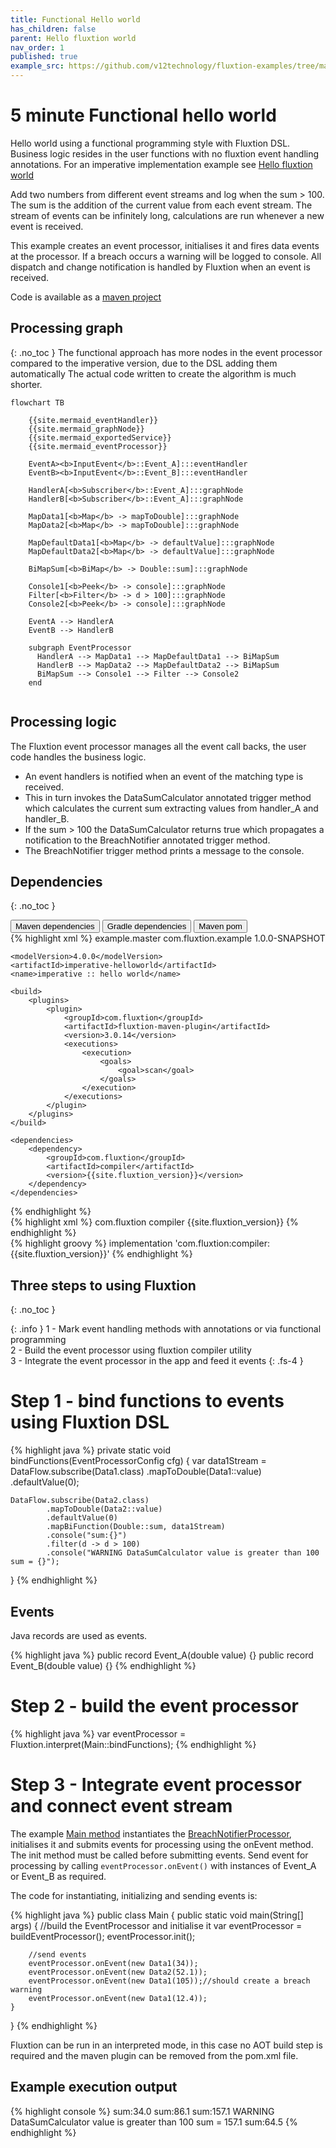 ```yaml
---
title: Functional Hello world
has_children: false
parent: Hello fluxtion world
nav_order: 1
published: true
example_src: https://github.com/v12technology/fluxtion-examples/tree/main/functional-helloworld/src/main/java/com/fluxtion/example/functional/helloworld
---
```


# 5 minute Functional hello world 

Hello world using a functional programming style with Fluxtion DSL. Business logic resides in the user functions with no 
fluxtion event handling annotations. For an imperative implementation example see [Hello fluxtion world](helloworld_imperative)

Add two numbers from different event streams and log when the sum > 100.
The sum is the addition of the current value from each event stream. The stream of events can be infinitely long,
calculations are run whenever a new event is received.

This example creates an event processor, initialises it and fires data events at the processor. If a breach occurs
a warning will be logged to console. All dispatch and change notification is handled by Fluxtion when an event is
received.

Code is available as a [maven project]({{page.example_src}})

## Processing graph
{: .no_toc }
The functional approach has more nodes in the event processor compared to the imperative version, due to the DSL adding
them automatically The actual code written to create the algorithm is much shorter.

```mermaid
flowchart TB

    {{site.mermaid_eventHandler}}
    {{site.mermaid_graphNode}}
    {{site.mermaid_exportedService}}
    {{site.mermaid_eventProcessor}}
    
    EventA><b>InputEvent</b>::Event_A]:::eventHandler 
    EventB><b>InputEvent</b>::Event_B]:::eventHandler 
    
    HandlerA[<b>Subscriber</b>::Event_A]:::graphNode 
    HandlerB[<b>Subscriber</b>::Event_A]:::graphNode 
    
    MapData1[<b>Map</b> -> mapToDouble]:::graphNode 
    MapData2[<b>Map</b> -> mapToDouble]:::graphNode 
    
    MapDefaultData1[<b>Map</b> -> defaultValue]:::graphNode 
    MapDefaultData2[<b>Map</b> -> defaultValue]:::graphNode 
    
    BiMapSum[<b>BiMap</b> -> Double::sum]:::graphNode 
    
    Console1[<b>Peek</b> -> console]:::graphNode 
    Filter[<b>Filter</b> -> d > 100]:::graphNode 
    Console2[<b>Peek</b> -> console]:::graphNode 
    
    EventA --> HandlerA
    EventB --> HandlerB
    
    subgraph EventProcessor
      HandlerA --> MapData1 --> MapDefaultData1 --> BiMapSum
      HandlerB --> MapData2 --> MapDefaultData2 --> BiMapSum
      BiMapSum --> Console1 --> Filter --> Console2
    end
    
```
## Processing logic
The Fluxtion event processor manages all the event call backs, the user code handles the business logic.

* An event handlers is notified when an event of the matching type is received.
* This in turn invokes the DataSumCalculator annotated trigger method which calculates the current sum extracting values from handler_A and handler_B.
* If the sum > 100 the DataSumCalculator returns true which propagates a notification to the BreachNotifier annotated trigger method.
* The BreachNotifier trigger method prints a message to the console.


## Dependencies
{: .no_toc }

<div class="tab">
  <button class="tablinks" onclick="openTab(event, 'Maven')" id="defaultOpen">Maven dependencies</button>
  <button class="tablinks" onclick="openTab(event, 'Gradle')">Gradle dependencies</button>
  <button class="tablinks" onclick="openTab(event, 'pom_xml')">Maven pom</button>
</div>

<div id="pom_xml" class="tabcontent">
<div markdown="1">
{% highlight xml %}
<?xml version="1.0" encoding="UTF-8"?>
<project xmlns="http://maven.apache.org/POM/4.0.0"
xmlns:xsi="http://www.w3.org/2001/XMLSchema-instance"
xsi:schemaLocation="http://maven.apache.org/POM/4.0.0 http://maven.apache.org/xsd/maven-4.0.0.xsd">
<parent>
<artifactId>example.master</artifactId>
<groupId>com.fluxtion.example</groupId>
<version>1.0.0-SNAPSHOT</version>
</parent>

    <modelVersion>4.0.0</modelVersion>
    <artifactId>imperative-helloworld</artifactId>
    <name>imperative :: hello world</name>

    <build>
        <plugins>
            <plugin>
                <groupId>com.fluxtion</groupId>
                <artifactId>fluxtion-maven-plugin</artifactId>
                <version>3.0.14</version>
                <executions>
                    <execution>
                        <goals>
                            <goal>scan</goal>
                        </goals>
                    </execution>
                </executions>
            </plugin>
        </plugins>
    </build>

    <dependencies>
        <dependency>
            <groupId>com.fluxtion</groupId>
            <artifactId>compiler</artifactId>
            <version>{{site.fluxtion_version}}</version>
        </dependency>
    </dependencies>

</project>
{% endhighlight %}
</div>
</div>

<div id="Maven" class="tabcontent">
<div markdown="1">
{% highlight xml %}
    <dependencies>
        <dependency>
            <groupId>com.fluxtion</groupId>
            <artifactId>compiler</artifactId>
            <version>{{site.fluxtion_version}}</version>
        </dependency>
    </dependencies>
{% endhighlight %}
</div>
</div>

<div id="Gradle" class="tabcontent">
<div markdown="1">
{% highlight groovy %}
implementation 'com.fluxtion:compiler:{{site.fluxtion_version}}'
{% endhighlight %}
</div>
</div>

## Three steps to using Fluxtion
{: .no_toc }

{: .info }
1 - Mark event handling methods with annotations or via functional programming<br>
2 - Build the event processor using fluxtion compiler utility<br>
3 - Integrate the event processor in the app and feed it events
{: .fs-4 }


# Step 1 - bind functions to events using Fluxtion DSL

{% highlight java %}
private static void bindFunctions(EventProcessorConfig cfg) {
    var data1Stream = DataFlow.subscribe(Data1.class)
            .mapToDouble(Data1::value)
            .defaultValue(0);

    DataFlow.subscribe(Data2.class)
            .mapToDouble(Data2::value)
            .defaultValue(0)
            .mapBiFunction(Double::sum, data1Stream)
            .console("sum:{}")
            .filter(d -> d > 100)
            .console("WARNING DataSumCalculator value is greater than 100 sum = {}");
}
{% endhighlight %}

## Events

Java records are used as events.

{% highlight java %}
public record Event_A(double value) {}
public record Event_B(double value) {}
{% endhighlight %}

# Step 2 - build the event processor

{% highlight java %}
var eventProcessor = Fluxtion.interpret(Main::bindFunctions);
{% endhighlight %}


# Step 3 - Integrate event processor and connect event stream

The example [Main method]({{page.example_src}}/Main.java) instantiates
the [BreachNotifierProcessor]({{page.example_src}}/generated/BreachNotifierProcessor.java), initialises it and submits
events for
processing using the onEvent method. The init method must be called before submitting events. Send event for processing
by calling `eventProcessor.onEvent()` with instances of Event_A or Event_B as required.

The code for instantiating, initializing and sending events is:

{% highlight java %}
public class Main {
    public static void main(String[] args) {
        //build the EventProcessor and initialise it
        var eventProcessor = buildEventProcessor();
        eventProcessor.init();

        //send events
        eventProcessor.onEvent(new Data1(34));
        eventProcessor.onEvent(new Data2(52.1));
        eventProcessor.onEvent(new Data1(105));//should create a breach warning
        eventProcessor.onEvent(new Data1(12.4));
    }
}
{% endhighlight %}

Fluxtion can be run in an interpreted mode, in this case no AOT build step is required and the maven plugin can be
removed from the pom.xml file.

## Example execution output

{% highlight console %}
sum:34.0
sum:86.1
sum:157.1
WARNING DataSumCalculator value is greater than 100 sum = 157.1
sum:64.5
{% endhighlight %}


<script>
document.getElementById("defaultOpen").click();
document.getElementById("defaultExample").click();
</script>
